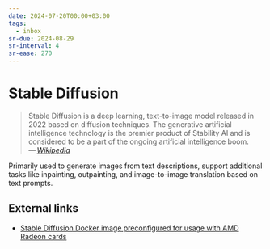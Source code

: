 ```yaml
---
date: 2024-07-20T00:00+03:00
tags:
  - inbox
sr-due: 2024-08-29
sr-interval: 4
sr-ease: 270
---
```


# Stable Diffusion

> Stable Diffusion is a deep learning, text-to-image model released in 2022 based
> on diffusion techniques. The generative artificial intelligence technology is
> the premier product of Stability AI and is considered to be a part of the
> ongoing artificial intelligence boom.\
> — <cite>[Wikipedia](https://en.wikipedia.org/wiki/Stable_Diffusion)</cite>

Primarily used to generate images from text descriptions, support additional
tasks like inpainting, outpainting, and image-to-image translation based on text
prompts.

## External links

- [Stable Diffusion Docker image preconfigured for usage with AMD Radeon cards](https://github.com/l1na-forever/stable-diffusion-rocm-docker)
